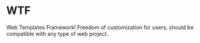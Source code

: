 # WTF
Web Templates Framework! Freedom of customization for users, should be compatible with any type of web project.

